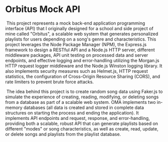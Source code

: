 # Orbitus Mock API
&nbsp;This project represents a mock back-end application programming interface (API) that I originally designed for a school and side project of mine called "Orbitus", a scalable web system that generates personalized playlists for users depending on a song's genre and characteristics.  This project leverages the Node Package Manager (NPM), the Express.js framework to design a RESTful API and a Node.js HTTP server, different middleware packages, API unit testing on processed data and server endpoints, and effective logging and error-handling utilizing the Morgan.js HTTP request logger middleware and the Node.js Winston logging library.  It also implements security measures such as Helmet.js, HTTP request statistics, the configuration of Cross-Origin Resource Sharing (CORS), and rate limiters to prevent brute force attacks.

&nbsp;The idea behind this project is to create random song data using Faker.js to simulate the experience of creating, reading, modifying, or deleting songs from a database as part of a scalable web system.  OMA implements two in-memory databases (all data is created and stored in complete data structures on starting the process and ending the application).  It implements API endpoints and request, response, and error-handling, providing both a scalable, robust API that can generate playlists based on different "modes" or song characteristics, as well as create, read, update, or delete songs and playlists from the playlist database.
